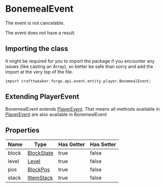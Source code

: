 # BonemealEvent

The event is not cancelable.

The event does not have a result.

## Importing the class

It might be required for you to import the package if you encounter any issues (like casting an Array), so better be safe than sorry and add the import at the very top of the file.
```zenscript
import crafttweaker.forge.api.event.entity.player.BonemealEvent;
```


## Extending PlayerEvent

BonemealEvent extends [PlayerEvent](/forge/api/event/entity/player/PlayerEvent). That means all methods available in [PlayerEvent](/forge/api/event/entity/player/PlayerEvent) are also available in BonemealEvent

## Properties

| Name  |                    Type                     | Has Getter | Has Setter |
|-------|---------------------------------------------|------------|------------|
| block | [BlockState](/vanilla/api/block/BlockState) | true       | false      |
| level | [Level](/vanilla/api/world/Level)           | true       | false      |
| pos   | [BlockPos](/vanilla/api/util/math/BlockPos) | true       | false      |
| stack | [IItemStack](/vanilla/api/item/IItemStack)  | true       | false      |

